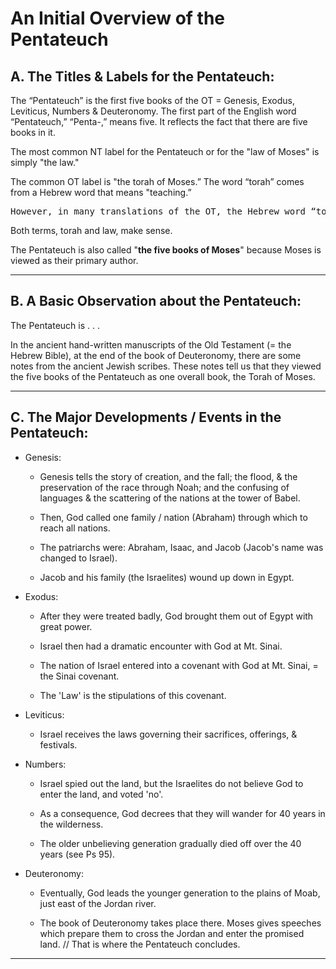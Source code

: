 
# An Initial Overview of the Pentateuch

## A. The Titles & Labels for the Pentateuch:

The “Pentateuch” is the first five books of the OT = Genesis, Exodus, Leviticus, Numbers & Deuteronomy. The first part of the English word “Pentateuch,” “Penta-,” means five. It reflects the fact that there are five books in it.

The most common NT label for the Pentateuch or for the "law of Moses" is simply "the law."

The common OT label is "the torah of Moses.” The word “torah” comes from a Hebrew word that means "teaching.”

<pre>However, in many translations of the OT, the Hebrew word “torah” is often rendered “law,” so that it will be consistent with the way the NT renders it.</pre>

Both terms, torah and law, make sense.

The Pentateuch is also called "**the five books of Moses**" because Moses is viewed as their primary author.

<hr class='section' />

## B. A Basic Observation about the Pentateuch:

The Pentateuch is . . .

In the ancient hand-written manuscripts of the Old Testament (= the Hebrew Bible), at the end of the book of Deuteronomy, there are some notes from the ancient Jewish scribes. These notes tell us that they viewed the five books of the Pentateuch as one overall book, the Torah of Moses.

<hr class='section' />

## C. The Major Developments / Events in the Pentateuch:

- Genesis:

  - Genesis tells the story of creation, and the fall; the flood, & the preservation of the race through Noah; and the confusing of languages & the scattering of the nations at the tower of Babel.

  - Then, God called one family / nation (Abraham) through which to reach all nations.

  - The patriarchs were: Abraham, Isaac, and Jacob (Jacob's name was changed to Israel).

  - Jacob and his family (the Israelites) wound up down in Egypt.

- Exodus:

  - After they were treated badly, God brought them out of Egypt with great power.

  - Israel then had a dramatic encounter with God at Mt. Sinai.

  - The nation of Israel entered into a covenant with God at Mt. Sinai, = the Sinai covenant.

  - The 'Law' is the stipulations of this covenant.

- Leviticus:

  - Israel receives the laws governing their sacrifices, offerings, & festivals.

- Numbers:

  - Israel spied out the land, but the Israelites do not believe God to enter the land, and voted 'no'.

  - As a consequence, God decrees that they will wander for 40 years in the wilderness.

  - The older unbelieving generation gradually died off over the 40 years (see Ps 95).

- Deuteronomy:

  - Eventually, God leads the younger generation to the plains of Moab, just east of the Jordan river.

  - The book of Deuteronomy takes place there. Moses gives speeches which prepare them to cross the Jordan and enter the promised land. // That is where the Pentateuch concludes.

<hr class='logo' />
